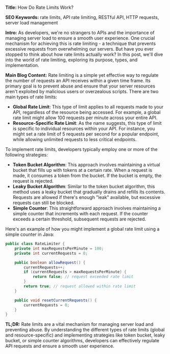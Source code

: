 **Title:** How Do Rate Limits Work?

**SEO Keywords:** rate limits, API rate limiting, RESTful API, HTTP requests, server load management

**Intro:**
As developers, we're no strangers to APIs and the importance of managing server load to ensure a smooth user experience. One crucial mechanism for achieving this is rate limiting - a technique that prevents excessive requests from overwhelming our servers. But have you ever stopped to think about how rate limits actually work? In this post, we'll dive into the world of rate limiting, exploring its purpose, types, and implementation.

**Main Blog Content:**
Rate limiting is a simple yet effective way to regulate the number of requests an API receives within a given time frame. Its primary goal is to prevent abuse and ensure that your server resources aren't exploited by malicious users or overzealous scripts. There are two main types of rate limits:

* **Global Rate Limit**: This type of limit applies to all requests made to your API, regardless of the resource being accessed. For example, a global rate limit might allow 100 requests per minute across your entire API.
* **Resource-Specific Rate Limit**: As the name suggests, this type of limit is specific to individual resources within your API. For instance, you might set a rate limit of 5 requests per second for a popular endpoint, while allowing unlimited requests to less critical endpoints.

To implement rate limits, developers typically employ one or more of the following strategies:

* **Token Bucket Algorithm**: This approach involves maintaining a virtual bucket that fills up with tokens at a certain rate. When a request is made, it consumes a token from the bucket. If the bucket is empty, the request is rejected.
* **Leaky Bucket Algorithm**: Similar to the token bucket algorithm, this method uses a leaky bucket that gradually drains and refills its contents. Requests are allowed if there's enough "leak" available, but excessive requests can still be blocked.
* **Simple Counter**: This straightforward approach involves maintaining a simple counter that increments with each request. If the counter exceeds a certain threshold, subsequent requests are rejected.

Here's an example of how you might implement a global rate limit using a simple counter in Java:
```java
public class RateLimiter {
    private int maxRequestsPerMinute = 100;
    private int currentRequests = 0;

    public boolean allowRequest() {
        currentRequests++;
        if (currentRequests > maxRequestsPerMinute) {
            return false; // request exceeded rate limit
        }
        return true; // request allowed within rate limit
    }

    public void resetCurrentRequests() {
        currentRequests = 0;
    }
}
```
**TL;DR:** Rate limits are a vital mechanism for managing server load and preventing abuse. By understanding the different types of rate limits (global and resource-specific) and implementing strategies like token bucket, leaky bucket, or simple counter algorithms, developers can effectively regulate API requests and ensure a smooth user experience.